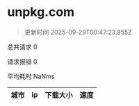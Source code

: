 
  # unpkg.com

  > 更新时间 2025-09-29T00:47:23.855Z
  
  总共请求 0

  请求报错 0

  平均耗时 NaNms

|城市|ip|下载大小|速度|
|-----|----------|---|---|

  
